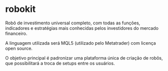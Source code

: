 # robokit

Robô de investimento universal completo, com todas as funções, indicadores e estratégias mais conhecidas pelos investidores do mercado financeiro.

A linguagem utilizada será MQL5 (utilizado pelo Metatrader) com licença open source.

O objetivo principal é padronizar uma plataforma única de criação de robôs, que possibilitará a troca de setups entre os usuários.

